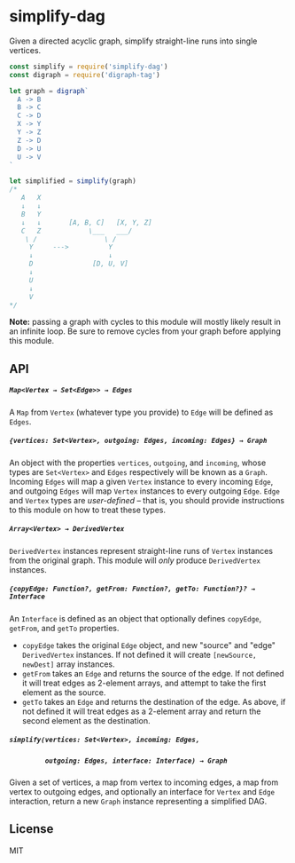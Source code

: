 # simplify-dag

Given a directed acyclic graph, simplify straight-line runs into single vertices.

```javascript
const simplify = require('simplify-dag')
const digraph = require('digraph-tag')

let graph = digraph`
  A -> B
  B -> C
  C -> D
  X -> Y
  Y -> Z
  Z -> D
  D -> U
  U -> V
`

let simplified = simplify(graph) 
/*
   A   X
   ↓   ↓
   B   Y
   ↓   ↓       [A, B, C]   [X, Y, Z]
   C   Z            \___   ___/
    \ /                 \ /
     Y     --->          Y
     ↓                   ↓
     D               [D, U, V]
     ↓
     U
     ↓
     V
*/
```

**Note:** passing a graph with cycles to this module will mostly likely result
in an infinite loop. Be sure to remove cycles from your graph before applying
this module.

## API

##### `Map<Vertex → Set<Edge>> → Edges`

A `Map` from `Vertex` (whatever type you provide) to `Edge` will be defined as `Edges`.

##### `{vertices: Set<Vertex>, outgoing: Edges, incoming: Edges} → Graph`

An object with the properties `vertices`, `outgoing`, and `incoming`, whose types are
`Set<Vertex>` and `Edges` respectively will be known as a `Graph`. Incoming `Edges` will
map a given `Vertex` instance to every incoming `Edge`, and outgoing `Edges` will map `Vertex`
instances to every outgoing `Edge`. `Edge` and `Vertex` types are *user-defined* – that is,
you should provide instructions to this module on how to treat these types.

##### `Array<Vertex> → DerivedVertex`

`DerivedVertex` instances represent straight-line runs of `Vertex` instances from the original
graph. This module will *only* produce `DerivedVertex` instances.

##### `{copyEdge: Function?, getFrom: Function?, getTo: Function?}? → Interface`

An `Interface` is defined as an object that optionally defines `copyEdge`, `getFrom`, and
`getTo` properties. 

* `copyEdge` takes the original `Edge` object, and new "source" and
"edge" `DerivedVertex` instances. If not defined it will create `[newSource, newDest]` array instances.
* `getFrom` takes an `Edge` and returns the source of the edge. If not defined it will treat
edges as 2-element arrays, and attempt to take the first element as the source.
* `getTo` takes an `Edge` and returns the destination of the edge. As above, if not defined
it will treat edges as a 2-element array and return the second element as the destination.

##### `simplify(vertices: Set<Vertex>, incoming: Edges, `
##### `         outgoing: Edges, interface: Interface) → Graph`

Given a set of vertices, a map from vertex to incoming edges, a map from vertex to outgoing
edges, and optionally an interface for `Vertex` and `Edge` interaction, return a new `Graph`
instance representing a simplified DAG.

## License

MIT

